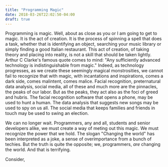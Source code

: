 ```yaml
---
title: "Programming Magic"
date: 2018-03-26T22:02:50-04:00
draft: true
---
```


Programming is magic. Well, about as close as you or I am going to get
to magic. It is the act of creation. It is the process of spinning a
spell that does a task, whether that is identifying an object,
searching your music library or simply finding a good Italian
restaurant. This act of creation, of taking theory and placing into
reality, is not a skill that should be taken lightly. Arthur C
Clarke's famous quote comes to mind: "Any sufficiently advanced
technology is indistinguishable from magic." Indeed, as technology
progresses, as we create these seemingly magical monstrosities, we
cannot fail to recognize that with magic, with incantations and
inspirations, comes a dark side, comes malintent, comes malice. Facial
recognition, preternatural data analysis, social media, all of these
and much more are the pinnacles, the peaks of our labor. But as the
peaks, they act also as the foci of greed and hubris. The facial
recognition software that opens a phone, may be used to hunt a
human. The data analysis that suggests new songs may be used to spy on
us all. The social media that keeps families and friends in touch may
be used to swing an election.

We can no longer wait. Programmers, any and all, students and senior
developers alike, we must create a way of meting out this magic. We
must recognize the power that we hold. The slogan "Changing the world"
has been interpreted as a joke, a sense of overimportance from a bunch
of techies. But the truth is quite the opposite; we, programmers,
*are* changing the world. And that is terrifying.

Consider, 